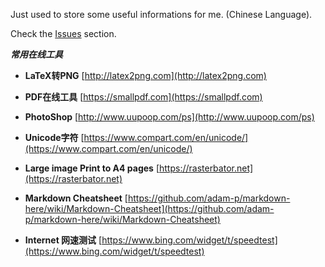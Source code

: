 Just used to store some useful informations for me. (Chinese Language).

Check the [Issues](https://github.com/F-Feng/Memo/issues) section.

***常用在线工具***
- **LaTeX转PNG**
[http://latex2png.com](http://latex2png.com)

- **PDF在线工具**
[https://smallpdf.com](https://smallpdf.com)

- **PhotoShop**
[http://www.uupoop.com/ps](http://www.uupoop.com/ps)

- **Unicode字符**
[https://www.compart.com/en/unicode/](https://www.compart.com/en/unicode/)

- **Large image Print to A4 pages**
[https://rasterbator.net](https://rasterbator.net)

- **Markdown Cheatsheet**
[https://github.com/adam-p/markdown-here/wiki/Markdown-Cheatsheet](https://github.com/adam-p/markdown-here/wiki/Markdown-Cheatsheet)

- **Internet 网速测试**
[https://www.bing.com/widget/t/speedtest](https://www.bing.com/widget/t/speedtest)
